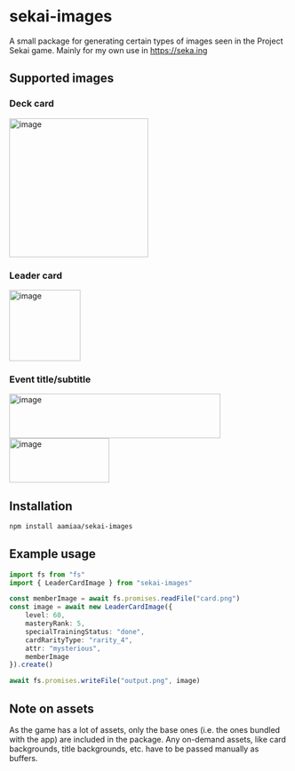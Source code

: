 # sekai-images

A small package for generating certain types of images seen in the Project Sekai game. Mainly for my own use in https://seka.ing

## Supported images
### Deck card
<img height="250" alt="image" src="https://github.com/user-attachments/assets/e125d4f7-188f-48a4-8a91-8260e42139d0" />

### Leader card
<img height="128" alt="image" src="https://github.com/user-attachments/assets/ccfe56f0-ee22-4578-b7d5-21c19e7c658c" />

### Event title/subtitle
<img width="380" height="80" alt="image" src="https://github.com/user-attachments/assets/4bda915a-f601-4346-9452-d4112800079d" />
<img width="180" height="80" alt="image" src="https://github.com/user-attachments/assets/6380716a-4990-4392-8827-5671128e2b04" />


## Installation

```bash
npm install aamiaa/sekai-images
```

## Example usage

```ts
import fs from "fs"
import { LeaderCardImage } from "sekai-images"

const memberImage = await fs.promises.readFile("card.png")
const image = await new LeaderCardImage({
    level: 60,
    masteryRank: 5,
    specialTrainingStatus: "done",
    cardRarityType: "rarity_4",
    attr: "mysterious",
    memberImage
}).create()

await fs.promises.writeFile("output.png", image)
```

## Note on assets
As the game has a lot of assets, only the base ones (i.e. the ones bundled with the app) are included in the package. Any on-demand assets, like card backgrounds, title backgrounds, etc. have to be passed manually as buffers.
